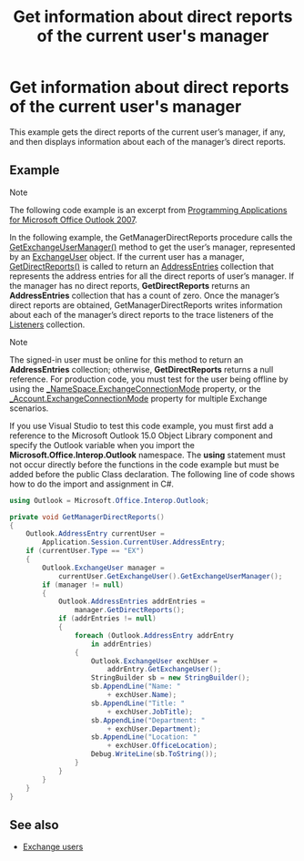 ﻿---
title: Get information about direct reports of the current user's manager
TOCTitle: Get information about direct reports of the current user's manager
ms:assetid: 768bf573-1b10-4776-8947-a7f8dc3ebde0
ms:mtpsurl: https://msdn.microsoft.com/en-us/library/Ff184617(v=office.15)
ms:contentKeyID: 55119842
ms.date: 07/24/2014
mtps_version: v=office.15
---

# Get information about direct reports of the current user's manager

This example gets the direct reports of the current user’s manager, if any, and then displays information about each of the manager’s direct reports.

## Example

> [!NOTE] 
> The following code example is an excerpt from [Programming Applications for Microsoft Office Outlook 2007](https://www.amazon.com/gp/product/0735622493?ie=UTF8&tag=msmsdn-20&linkCode=as2&camp=1789&creative=9325&creativeASIN=0735622493).

In the following example, the GetManagerDirectReports procedure calls the [GetExchangeUserManager()](https://msdn.microsoft.com/en-us/library/bb646656\(v=office.15\)) method to get the user’s manager, represented by an [ExchangeUser](https://msdn.microsoft.com/en-us/library/bb609574\(v=office.15\)) object. If the current user has a manager, [GetDirectReports()](https://msdn.microsoft.com/en-us/library/bb647204\(v=office.15\)) is called to return an [AddressEntries](https://msdn.microsoft.com/en-us/library/bb647650\(v=office.15\)) collection that represents the address entries for all the direct reports of user’s manager. If the manager has no direct reports, **GetDirectReports** returns an **AddressEntries** collection that has a count of zero. Once the manager’s direct reports are obtained, GetManagerDirectReports writes information about each of the manager’s direct reports to the trace listeners of the [Listeners](http://msdn.microsoft.com/en-us/library/system.diagnostics.debug.listeners.aspx) collection.


> [!NOTE]
> The signed-in user must be online for this method to return an **AddressEntries** collection; otherwise, **GetDirectReports** returns a null reference. For production code, you must test for the user being offline by using the [\_NameSpace.ExchangeConnectionMode](https://msdn.microsoft.com/en-us/library/bb647638(v=office.15)) property, or the [\_Account.ExchangeConnectionMode](https://msdn.microsoft.com/en-us/library/ff185249(v=office.15)) property for multiple Exchange scenarios.

If you use Visual Studio to test this code example, you must first add a reference to the Microsoft Outlook 15.0 Object Library component and specify the Outlook variable when you import the **Microsoft.Office.Interop.Outlook** namespace. The **using** statement must not occur directly before the functions in the code example but must be added before the public Class declaration. The following line of code shows how to do the import and assignment in C\#.

```csharp
using Outlook = Microsoft.Office.Interop.Outlook;
```


```csharp
private void GetManagerDirectReports()
{
    Outlook.AddressEntry currentUser =
        Application.Session.CurrentUser.AddressEntry;
    if (currentUser.Type == "EX")
    {
        Outlook.ExchangeUser manager =
            currentUser.GetExchangeUser().GetExchangeUserManager();
        if (manager != null)
        {
            Outlook.AddressEntries addrEntries =
                manager.GetDirectReports();
            if (addrEntries != null)
            {
                foreach (Outlook.AddressEntry addrEntry
                    in addrEntries)
                {
                    Outlook.ExchangeUser exchUser =
                        addrEntry.GetExchangeUser();
                    StringBuilder sb = new StringBuilder();
                    sb.AppendLine("Name: "
                        + exchUser.Name);
                    sb.AppendLine("Title: "
                        + exchUser.JobTitle);
                    sb.AppendLine("Department: "
                        + exchUser.Department);
                    sb.AppendLine("Location: "
                        + exchUser.OfficeLocation);
                    Debug.WriteLine(sb.ToString());
                }
            }
        }
    }
}
```

## See also

- [Exchange users](exchange-users.md)

